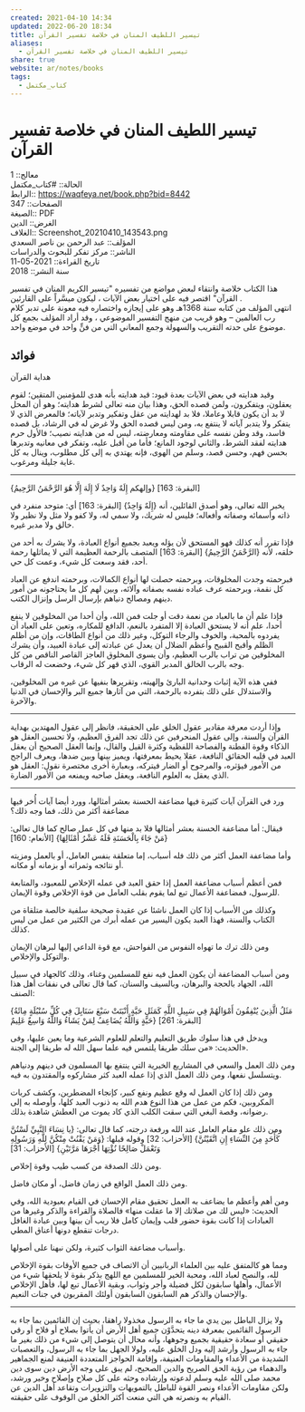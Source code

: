 ```yaml
---  
created: 2021-04-10 14:34  
updated: 2022-06-20 18:34  
title: تيسير اللطيف المنان في خلاصة تفسير القرآن  
aliases:  
  - تيسير اللطيف المنان في خلاصة تفسير القرآن  
share: true  
website: ar/notes/books  
tags:  
  - كتاب_مكتمل  
---  
```

  
  
# تيسير اللطيف المنان في خلاصة تفسير القرآن  
  
معالج:: 1  
الحالة:: #كتاب_مكتمل  
الرابط:: https://waqfeya.net/book.php?bid=8442  
الصفحات:: 347  
الصيغة:: PDF  
الغرض:: الدين  
الغلاف:: Screenshot_20210410_143543.png  
المؤلف:: عبد الرحمن بن ناصر السعدي  
الناشر:: مركز تفكر للبحوث والدراسات  
تاريخ القراءة:: 2021-05-11  
سنة النشر:: 2018  
  
هذا الكتاب خلاصة وانتقاء لبعض مواضع من تفسيره "تيسير الكريم المنان في تفسير القرآن" اقتصر فيه على اختيار بعض الآيات ، ليكون ميسَّراً على القارئين .  
انتهى المؤلف من كتابه سنة 1368هـ وهو على إيجازه واختصاره فيه معونة على تدبر كلام رب العالمين – وهو قريب من منهج التفسير الموضوعي ، وقد أراد المؤلف بجمع كل موضوع على حدته التقريب والسهولة وجمع المعاني التي من فنٍّ واحد في موضع واحد.  
  
## فوائد  
  
هداية القرآن  
  
وقيد هدايته في بعض الآيات بعدة قيود: قيد هدايته بأنه هدى للمؤمنين المتقين؛ لقوم يعقلون، ويتفكرون، ولمن قصده الحق، وهذا بيان منه تعالى لشرط هدايته؛ وهو أن المحل لا بد أن يكون قابلا وعاملا، فلا بد لهدايته من عقل وتفكير وتدبر لآياته؛ فالمعرض الذي لا يتفكر ولا يتدبر آياته لا ينتفع به، ومن ليس قصده الحق ولا غرض له في الرشاد، بل قصده فاسد، وقد وطن نفسه على مقاومته ومعارضته، ليس له من هدايته نصيب؛ فالأول حرم هدايته لفقد الشرط، والثاني لوجود المانع؛ فأما من أقبل عليه، وتفكر في معانيه وتدبرها بحسن فهم، وحسن قصد، وسلم من الهوى، فإنه يهتدي به إلى كل مطلوب، وينال به كل غاية جليلة ومرغوب.  
  
---  
  
{وإلهكم إِلَهٌ وَاحِدٌ لَا إِلَهَ إِلَّا هُوَ الرَّحْمَنُ الرَّحِيمُ} [البقرة: 163]  
  
يخبر الله تعالى، وهو أصدق القائلين، أنه {إِلَهٌ وَاحِدٌ} [البقرة: 163] أي: متوحد منفرد في ذاته وأسمائه وصفاته وأفعاله؛ فليس له شريك، ولا سمي له، ولا كفو ولا مثل ولا نظير ولا خالق ولا مدبر غيره.  
  
فإذا تقرر أنه كذلك فهو المستحق لأن يؤله ويعبد بجميع أنواع العبادة، ولا يشرك به أحد من خلقه، لأنه {الرَّحْمَنُ الرَّحِيمُ} [البقرة: 163] المتصف بالرحمة العظيمة التي لا يماثلها رحمة أحد، فقد وسعت كل شيء، وعمت كل حي.  
  
فبرحمته وجدت المخلوقات، وبرحمته حصلت لها أنواع الكمالات، وبرحمته اندفع عن العباد كل نقمة، وبرحمته عرف عباده نفسه بصفاته وآلائه، وبين لهم كل ما يحتاجونه من أمور دينهم ومصالح دنياهم بإرسال الرسل وإنزال الكتب.  
  
فإذا علم أن ما بالعباد من نعمة دقت أو جلت فمن الله، وأن أحدا من المخلوقين لا ينفع أحدا، علم أنه لا يستحق العبادة إلا المتفرد بالنعم، الدافع للمكاره، وتعين على العباد أن يفردوه بالمحبة، والخوف والرجاء التوكل، وغير ذلك من أنواع الطاقات، وإن من أظلم الظلم وأقبح القبيح وأعظم الضلال أن يعدل عن عبادته إلى عبادة العبيد، وأن يشرك المخلوقين من تراب بالرب العظيم، وأن يسوى المخلوق العاجز القاصر الناقص من كل وجه بالرب الخالق المدبر القوي، الذي قهر كل شيء، وخضعت له الرقاب.  
  
ففي هذه الآية إثبات وحدانية البارئ وإلهيته، وتقريرها بنفيها عن غيره من المخلوقين، والاستدلال على ذلك بتفرده بالرحمة، التي من آثارها جميع البر والإحسان في الدنيا والآخرة.  
  
---  
  
وإذا أردت معرفة مقادير عقول الخلق على الحقيقة، فانظر إلى عقول المهتدين بهداية القرآن والسنة، وإلى عقول المنحرفين عن ذلك تجد الفرق العظيم، ولا تحسبن العقل هو الذكاء وقوة الفطنة والفصاحة اللفظية وكثرة القيل والقال، وإنما العقل الصحيح أن يعقل العبد في قلبه الحقائق النافعة، عقلا يحيط بمعرفتها، ويميز بينها وبين ضدها، ويعرف الراجح من الأمور فيؤثره، والمرجوح أو الضار فيتركه، وبعبارة أخرى مختصرة نقول: العقل هو الذي يعقل به العلوم النافعة، ويعقل صاحبه ويمنعه من الأمور الضارة.  
  
---  
  
ورد في القرآن آيات كثيرة فيها مضاعفة الحسنة بعشر أمثالها، وورد أيضا آيات أُخر فيها مضاعفة أكثر من ذلك، فما وجه ذلك؟  
  
فيقال: أما مضاعفة الحسنة بعشر أمثالها فلا بد منها في كل عمل صالح كما قال تعالى: {مَنْ جَاءَ بِالْحَسَنَةِ فَلَهُ عَشْرُ أَمْثَالِهَا} [الأنعام: 160]  
  
وأما مضاعفة العمل أكثر من ذلك فله أسباب، إما متعلقة بنفس العامل، أو بالعمل ومزيته أو نتائجه وثمراته أو بزمانه أو مكانه.  
  
فمن أعظم أسباب مضاعفة العمل إذا حقق العبد في عمله الإخلاص للمعبود، والمتابعة للرسول، فمضاعفة الأعمال تبع لما يقوم بقلب العامل من قوة الإخلاص وقوة الإيمان.  
  
وكذلك من الأسباب إذا كان العمل ناشئا عن عقيدة صحيحة سلفية خالصة متلقاة من الكتاب والسنة، فهذا العبد يكون اليسير من عمله أبرك من الكثير من عمل من ليس كذلك.  
  
ومن ذلك ترك ما تهواه النفوس من الفواحش، مع قوة الداعي إليها لبرهان الإيمان والتوكل والإخلاص.  
  
ومن أسباب المضاعفة أن يكون العمل فيه نفع للمسلمين وغناء، وذلك كالجهاد في سبيل الله، الجهاد بالحجة والبرهان، وبالسيف والسنان، كما قال تعالى في نفقات أهل هذا الصنف:  
  
{مَثَلُ الَّذِينَ يُنْفِقُونَ أَمْوَالَهُمْ فِي سَبِيلِ اللَّهِ كَمَثَلِ حَبَّةٍ أَنْبَتَتْ سَبْعَ سَنَابِلَ فِي كُلِّ سُنْبُلَةٍ مِائَةُ حَبَّةٍ وَاللَّهُ يُضَاعِفُ لِمَنْ يَشَاءُ وَاللَّهُ وَاسِعٌ عَلِيمٌ} [البقرة: 261]  
  
ويدخل في هذا سلوك طريق التعليم والتعلم للعلوم الشرعية وما يعين عليها، وفى الحديث: «من سلك طريقا يلتمس فيه علما سهل الله له طريقا إلى الجنة».  
  
ومن ذلك العمل والسعي في المشاريع الخيرية التي ينتفع بها المسلمون في دينهم ودنياهم ويتسلسل نفعها، ومن ذلك العمل الذي إذا عمله العبد كثر مشاركوه والمقتدون به فيه.  
  
ومن ذلك إذا كان العمل له وقع عظيم ونفع كبير، كإنجاء المضطرين، وكشف كربات المكروبين، فكم من عمل من هذا النوع هدم الله به ذنوب العبد كلها، وأوصله به إلى رضوانه، وقصة البغي التي سقت الكلب الذي كاد يموت من العطش شاهدة بذلك.  
  
ومن ذلك علو مقام العامل عند الله ورفعة درجته، كما قال تعالى: {يا نِسَاءَ النَّبِيِّ لَسْتُنَّ كَأَحَدٍ مِنَ النِّسَاءِ إِنِ اتَّقَيْتُنَّ} [الأحزاب: 32] وقوله قبلها: {وَمَنْ يَقْنُتْ مِنْكُنَّ لِلَّهِ وَرَسُولِهِ وَتَعْمَلْ صَالِحًا نُؤْتِهَا أَجْرَهَا مَرَّتَيْنِ} [الأحزاب: 31]  
  
ومن ذلك الصدقة من كسب طيب وقوة إخلاص.  
  
ومن ذلك العمل الواقع في زمان فاضل، أو مكان فاضل.  
  
ومن أهم وأعظم ما يضاعف به العمل تحقيق مقام الإحسان في القيام بعبودية الله، وفي الحديث: «ليس لك من صلاتك إلا ما عقلت منها» فالصلاة والقراءة والذكر وغيرها من العبادات إذا كانت بقوة حضور قلب وإيمان كامل فلا ريب أن بينها وبين عبادة الغافل درجات تنقطع دونها أعناق المطي.  
  
وأسباب مضاعفة الثواب كثيرة، ولكن نبهنا على أصولها.  
  
ومما هو كالمتفق عليه بين العلماء الربانيين أن الاتصاف في جميع الأوقات بقوة الإخلاص لله، والنصح لعباد الله، ومحبة الخير للمسلمين مع اللهج بذكر بقوة لا يلحقها شيء من الأعمال، وأهلها سابقون لكل فضيلة وأجر وثواب، وبقية الأعمال تبع لها، فأهل الإخلاص والإحسان والذكر هم السابقون السابقون أولئك المقربون في جنات النعيم.  
  
---  
  
ولا يزال الباطل بين يدي ما جاء به الرسول مخذولا راهقا، بحيث إن القائمين بما جاء به الرسول القائمين بمعرفة دينه يتحدَّوْن جميع أهل الأرض أن يأتوا بصلاح أو فلاح أو رقي حقيقي أو سعادة حقيقية بجميع وجوهها، وأنه محال أن يتوصل إلى شيء من ذلك بغير ما جاء به الرسول وأرشد إليه ودل الخلق عليه، ولولا الجهل بما جاء به الرسول، والتعصبات الشديدة من الأعداء والمقاومات العنيفة، وإقامة الحواجز المتعددة العنيفة لمنع الجماهير والدهماء من رؤية الحق الصريح والدين الصحيح، لم يبق على وجه الأرض دين سوى دين محمد صلى الله عليه وسلم لدعوته وإرشاده وحثه على كل صلاح وإصلاح وخير ورشد، ولكن مقاومات الأعداء ونصر القوة للباطل بالتمويهات والتزويرات وتقاعد أهل الدين عن القيام به ونصرته هي التي منعت أكثر الخلق من الوقوف على حقيقته.  
